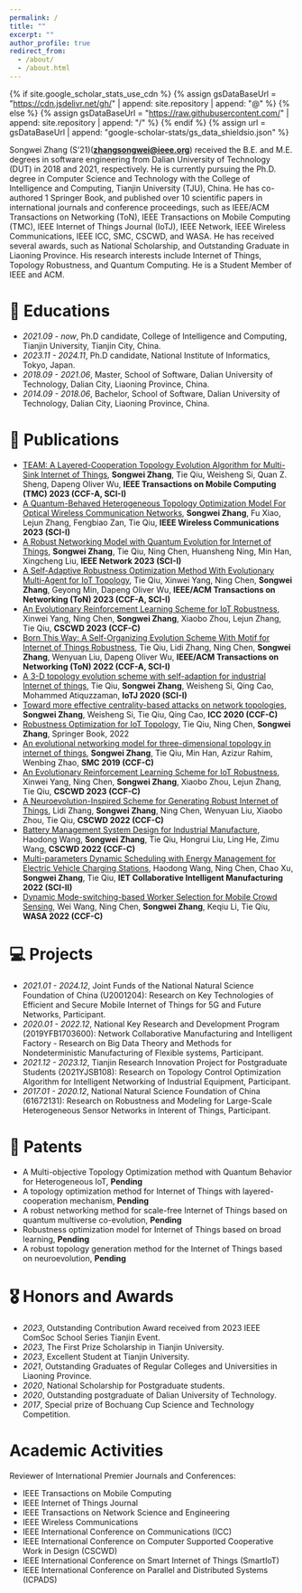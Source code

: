 ```yaml
---
permalink: /
title: ""
excerpt: ""
author_profile: true
redirect_from: 
  - /about/
  - /about.html
---
```


{% if site.google_scholar_stats_use_cdn %}
{% assign gsDataBaseUrl = "https://cdn.jsdelivr.net/gh/" | append: site.repository | append: "@" %}
{% else %}
{% assign gsDataBaseUrl = "https://raw.githubusercontent.com/" | append: site.repository | append: "/" %}
{% endif %}
{% assign url = gsDataBaseUrl | append: "google-scholar-stats/gs_data_shieldsio.json" %}

<span class='anchor' id='about-me'></span>

Songwei Zhang (S’21)(**zhangsongwei@ieee.org**) received the B.E. and M.E. degrees in software engineering from Dalian University of Technology (DUT) in 2018 and 2021, respectively. He is currently pursuing the Ph.D. degree in Computer Science and Technology with the College of Intelligence and Computing, Tianjin University (TJU), China. He has co-authored 1 Springer Book, and published over 10 scientific papers in international journals and conference proceedings, such as IEEE/ACM Transactions on Networking (ToN), IEEE Transactions on Mobile Computing (TMC), IEEE Internet of Things Journal (IoTJ), IEEE Network, IEEE Wireless Communications, IEEE ICC, SMC, CSCWD, and WASA. He has received several awards, such as National Scholarship, and Outstanding Graduate in Liaoning Province. His research interests include Internet of Things, Topology Robustness, and Quantum Computing. He is a Student Member of IEEE and ACM.

# 📖 Educations
- *2021.09 - now*, Ph.D candidate, College of Intelligence and Computing, Tianjin University, Tianjin City, China.
- *2023.11 - 2024.11*, Ph.D candidate, National Institute of Informatics, Tokyo, Japan.
- *2018.09 - 2021.06*, Master, School of Software, Dalian University of Technology, Dalian City, Liaoning Province, China.
- *2014.09 - 2018.06*, Bachelor, School of Software, Dalian University of Technology, Dalian City, Liaoning Province, China.

# 📝 Publications 
- [TEAM: A Layered-Cooperation Topology Evolution Algorithm for Multi-Sink Internet of Things](https://ieeexplore.ieee.org/abstract/document/10143244), **Songwei Zhang**, Tie Qiu, Weisheng Si, Quan Z. Sheng, Dapeng Oliver Wu, **IEEE Transactions on Mobile Computing (TMC) 2023 (CCF-A, SCI-I)**
- [A Quantum-Behaved Heterogeneous Topology Optimization Model For Optical Wireless Communication Networks](https://ieeexplore.ieee.org/abstract/document/10325449), **Songwei Zhang**, Fu Xiao, Lejun Zhang, Fengbiao Zan, Tie Qiu, **IEEE Wireless Communications 2023 (SCI-I)**
- [A Robust Networking Model with Quantum Evolution for Internet of Things](https://ieeexplore.ieee.org/abstract/document/10138333), **Songwei Zhang**, Tie Qiu, Ning Chen, Huansheng Ning, Min Han, Xingcheng Liu, **IEEE Network 2023 (SCI-I)**
- [A Self-Adaptive Robustness Optimization Method With Evolutionary Multi-Agent for IoT Topology](https://ieeexplore.ieee.org/abstract/document/10285720), Tie Qiu, Xinwei Yang, Ning Chen, **Songwei Zhang**, Geyong Min, Dapeng Oliver Wu, **IEEE/ACM Transactions on Networking (ToN) 2023 (CCF-A, SCI-I)**
- [An Evolutionary Reinforcement Learning Scheme for IoT Robustness](https://ieeexplore.ieee.org/abstract/document/10152704), Xinwei Yang, Ning Chen, **Songwei Zhang**, Xiaobo Zhou, Lejun Zhang, Tie Qiu, **CSCWD 2023 (CCF-C)**
- [Born This Way: A Self-Organizing Evolution Scheme With Motif for Internet of Things Robustness](https://ieeexplore.ieee.org/abstract/document/9790892), Tie Qiu, Lidi Zhang, Ning Chen, **Songwei Zhang**, Wenyuan Liu, Dapeng Oliver Wu, **IEEE/ACM Transactions on Networking (ToN) 2022 (CCF-A, SCI-I)**
- [A 3-D topology evolution scheme with self-adaption for industrial Internet of things](https://ieeexplore.ieee.org/abstract/document/9060903), Tie Qiu, **Songwei Zhang**, Weisheng Si, Qing Cao, Mohammed Atiquzzaman, **IoTJ 2020 (SCI-I)**
- [Toward more effective centrality-based attacks on network topologies](https://ieeexplore.ieee.org/abstract/document/9148785), **Songwei Zhang**, Weisheng Si, Tie Qiu, Qing Cao, **ICC 2020 (CCF-C)**
- [Robustness Optimization for IoT Topology](https://link.springer.com/book/10.1007/978-981-16-9609-1?noAccess=true), Tie Qiu, Ning Chen, **Songwei Zhang**, Springer Book, 2022
- [An evolutional networking model for three-dimensional topology in internet of things](https://ieeexplore.ieee.org/abstract/document/8913966), **Songwei Zhang**, Tie Qiu, Min Han, Azizur Rahim, Wenbing Zhao, **SMC 2019 (CCF-C)**
- [An Evolutionary Reinforcement Learning Scheme for IoT Robustness](https://ieeexplore.ieee.org/abstract/document/10152704), Xinwei Yang, Ning Chen, **Songwei Zhang**, Xiaobo Zhou, Lejun Zhang, Tie Qiu, **CSCWD 2023 (CCF-C)**
- [A Neuroevolution-Inspired Scheme for Generating Robust Internet of Things](https://ieeexplore.ieee.org/abstract/document/9776271), Lidi Zhang, **Songwei Zhang**, Ning Chen, Wenyuan Liu, Xiaobo Zhou, Tie Qiu, **CSCWD 2022 (CCF-C)**
- [Battery Management System Design for Industrial Manufacture](https://ieeexplore.ieee.org/abstract/document/9776233), Haodong Wang, **Songwei Zhang**, Tie Qiu, Hongrui Liu, Ling He, Zimu Wang, **CSCWD 2022 (CCF-C)**
- [Multi-parameters Dynamic Scheduling with Energy Management for Electric Vehicle Charging Stations](https://doi.org/10.1049/cim2.12068), Haodong Wang, Ning Chen, Chao Xu, **Songwei Zhang**, Tie Qiu, **IET Collaborative Intelligent Manufacturing 2022 (SCI-II)**
- [Dynamic Mode-switching-based Worker Selection for Mobile Crowd Sensing](https://link.springer.com/chapter/10.1007/978-3-031-19211-1_13), Wei Wang, Ning Chen, **Songwei Zhang**, Keqiu Li, Tie Qiu, **WASA 2022 (CCF-C)**

# 💻 Projects
- *2021.01 - 2024.12*, Joint Funds of the National Natural Science Foundation of China (U2001204): Research on Key Technologies of Efficient and Secure Mobile Internet of Things for 5G and Future Networks, Participant.
- *2020.01 - 2022.12*, National Key Research and Development Program (2019YFB1703600): Network Collaborative Manufacturing and Intelligent Factory - Research on Big Data Theory and Methods for Nondeterministic Manufacturing of Flexible systems, Participant.
- *2021.12 - 2023.12*, Tianjin Research Innovation Project for Postgraduate Students (2021YJSB108): Research on Topology Control Optimization Algorithm for Intelligent Networking of Industrial Equipment, Participant.
- *2017.01 - 2020.12*, National Natural Science Foundation of China (61672131): Research on Robustness and Modeling for Large-Scale Heterogeneous Sensor Networks in Interent of Things, Participant.

# 💬 Patents
- A Multi-objective Topology Optimization method with Quantum Behavior for Heterogeneous IoT, **Pending**
- A topology optimization method for Internet of Things with layered-cooperation mechanism, **Pending**
- A robust networking method for scale-free Internet of Things based on quantum multiverse co-evolution, **Pending**
- Robustness optimization model for Internet of Things based on broad learning, **Pending**
- A robust topology generation method for the Internet of Things based on neuroevolution, **Pending**

# 🎖 Honors and Awards
- *2023*, Outstanding Contribution Award received from 2023 IEEE ComSoc School Series Tianjin Event.
- *2023*, The First Prize Scholarship in Tianjin University.
- *2023*, Excellent Student at Tianjin University.
- *2021*, Outstanding Graduates of Regular Colleges and Universities in Liaoning Province. 
- *2020*, National Scholarship for Postgraduate students.  
- *2020*, Outstanding postgraduate of Dalian University of Technology. 
- *2017*, Special prize of Bochuang Cup Science and Technology Competition.

# Academic Activities
Reviewer of International Premier Journals and Conferences:
- IEEE Transactions on Mobile Computing
- IEEE Internet of Things Journal
- IEEE Transactions on Network Science and Engineering
- IEEE Wireless Communications
- IEEE International Conference on Communications (ICC)
- IEEE International Conference on Computer Supported Cooperative Work in Design (CSCWD)
- IEEE International Conference on Smart Internet of Things (SmartIoT)
- IEEE International Conference on Parallel and Distributed Systems (ICPADS)
